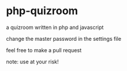 # php-quizroom
a quizroom written in php and javascript

change the master password in the settings file

feel free to make a pull request

note: use at your risk!
